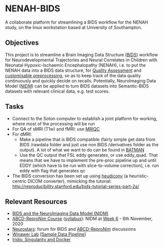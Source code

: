 # NENAH-BIDS
A collaborate platform for streamlining a BIDS workflow for the NENAH study, on the linux workstation based at University of Southampton.

## Objectives
This project is to streamline a Brain Imaging Data Structure ([BIDS](https://bids.neuroimaging.io/)) workflow for Neurodevelopmental Trajectories and Neural Correlates in Children with Neonatal Hypoxic-Ischaemic Encephalopathy (NENAH), i.e. to put the NENAH data into a BIDS data structure, for [Quality Assessment](https://mriqc.readthedocs.io/en/latest/) and [customisable preprocessing](https://fmriprep.org/en/stable/), so as to keep track of the data quality continuously and quickly decide on recalls. Potentially, NeuroImaging Data Model ([NIDM](http://nidm.nidash.org/)) can be applied to turn BIDS datasets into Semantic-BIDS datasets with relevant clinical data, e.g. test scores.

## Tasks
 - Connect to the Soton computer to establish a joint platform for working, where most of the processing will be run
 - For QA of sMRI (T1w) and fMRI: use [MRIQC](https://mriqc.readthedocs.io/en/stable/)
 - For dMRI: 
     - Make a pipeline that is BIDS compatible (fairly simple get data from BIDS /rawdata folder and just use non BIDS /derivatives folder as the output). A lot of what we want to do can be found in [BATMAN](https://mfr.osf.io/render?url=https://osf.io/pm9ba/?direct%26mode=render%26action=download%26mode=render)
     - Use the QC output that FSL eddy generates, or use eddy_quad. That means that we have to implement the pre-proc pipeline up and until EDDY (which have to be run with slice-to-volume correction), i.e. run eddy with flag that generates qc
 - The BIDS conversion has been set up using [heudiconv](https://heudiconv.readthedocs.io/en/latest/) (a heuristic-centric DICOM converter), mimicking the tutorial: http://reproducibility.stanford.edu/bids-tutorial-series-part-2a/

## Relevant Resources
 - [BIDS and the NeuroImaging Data Model (NIDM)](https://f1000research.com/documents/8-1329)
 - [ABCD-ReproNim Course](https://www.abcd-repronim.org/index.html) ([syllabus](https://docs.google.com/document/d/1uStMP9DwdkVMsBVyudLywuz1ucTNttpzqN0UjIKssTA/edit?usp=sharing)): NIDM at [Week 6](https://abcd-repronim.github.io/materials/week-6/) - 6th November, 2020
 - [Neurostars](https://neurostars.org/): forum for BIDS and [ABCD-ReproNim](https://neurostars.org/c/abcd-repronim/232) discussions
 - [Winawer Lab](https://wikis.nyu.edu/display/winawerlab/home) [[Sample Data Pipeline](https://wikis.nyu.edu/display/winawerlab/Sample+Data+Pipeline)]
 - [Iridis: Singularity and Docker](https://hpc.soton.ac.uk/redmine/projects/iridis-5-support/wiki/Docker_and_Singularity)
